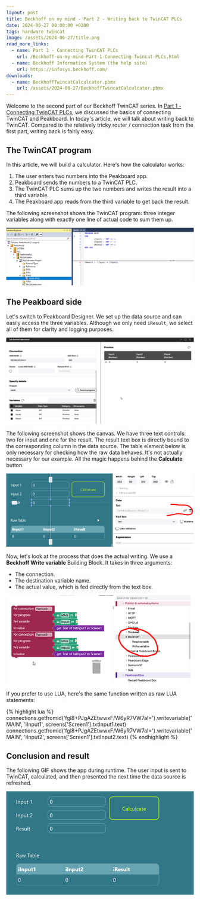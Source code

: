 ```yaml
---
layout: post
title: Beckhoff on my mind - Part 2 - Writing back to TwinCAT PLCs
date: 2024-06-27 00:00:00 +0200
tags: hardware twincat
image: /assets/2024-06-27/title.png
read_more_links:
  - name: Part 1 - Connecting TwinCAT PLCs
    url: /Beckhoff-on-my-mind-Part-1-Connecting-Twincat-PLCs.html
  - name: Beckhoff Information System (the help site)
    url: https://infosys.beckhoff.com/
downloads:
  - name: BeckhoffTwincatCalculcator.pbmx
    url: /assets/2024-06-27/BeckhoffTwincatCalculcator.pbmx
---
```

Welcome to the second part of our Beckhoff TwinCAT series. In [Part 1 - Connecting TwinCAT PLCs](/Beckhoff-on-my-mind-Part-1-Connecting-Twincat-PLCs.html), we discussed the basics of connecting TwinCAT and Peakboard. In today's article, we will talk about writing back to TwinCAT. Compared to the relatively tricky router / connection task from the first part, writing back is fairly easy.

## The TwinCAT program

In this article, we will build a calculator. Here's how the calculator works:
1. The user enters two numbers into the Peakboard app.
2. Peakboard sends the numbers to a TwinCAT PLC.
3. The TwinCAT PLC sums up the two numbers and writes the result into a third variable.
4. The Peakboard app reads from the third variable to get back the result.

The following screenshot shows the TwinCAT program: three integer variables along with exactly one line of actual code to sum them up.

![image](/assets/2024-06-27/010.png)

## The Peakboard side

Let's switch to Peakboard Designer. We set up the data source and can easily access the three variables. Although we only need `iResult`, we select all of them for clarity and logging purposes.

![image](/assets/2024-06-27/020.png)

The following screenshot shows the canvas. We have three text controls: two for input and one for the result. The result text box is directly bound to the corresponding column in the data source. The table element below is only necessary for checking how the raw data behaves. It's not actually necessary for our example. All the magic happens behind the **Calculate** button.

![image](/assets/2024-06-27/030.png)

Now, let's look at the process that does the actual writing. We use a **Beckhoff Write variable** Building Block. It takes in three arguments:
* The connection.
* The destination variable name.
* The actual value, which is fed directly from the text box.

![image](/assets/2024-06-27/040.png)

If you prefer to use LUA, here's the same function written as raw LUA statements:

{% highlight lua %}
connections.getfromid('fgl8+PJgAZEtwwxF/W6yR7VW7aI=').writevariable('MAIN', 'iInput1', screens['Screen1'].txtInput1.text)
connections.getfromid('fgl8+PJgAZEtwwxF/W6yR7VW7aI=').writevariable('MAIN', 'iInput2', screens['Screen1'].txtInput2.text)
{% endhighlight %}

## Conclusion and result

The following GIF shows the app during runtime. The user input is sent to TwinCAT, calculated, and then presented the next time the data source is refreshed.

![image](/assets/2024-06-27/result.gif)

